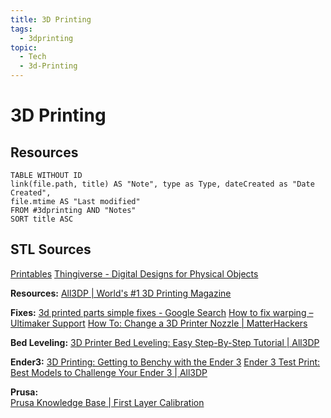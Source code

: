 ```yaml
---
title: 3D Printing
tags:
  - 3dprinting
topic:
  - Tech
  - 3d-Printing
---
```

# 3D Printing
## Resources

```dataview  
TABLE WITHOUT ID  
link(file.path, title) AS "Note", type as Type, dateCreated as "Date Created", 
file.mtime AS "Last modified"  
FROM #3dprinting AND "Notes"
SORT title ASC
```

## STL Sources
[Printables](http://www.printables.com)
[Thingiverse - Digital Designs for Physical Objects](https://www.thingiverse.com/)

**Resources:**
[All3DP | World's #1 3D Printing Magazine](https://all3dp.com/?s=Bullseye)

**Fixes:**
[3d printed parts simple fixes - Google Search](https://www.google.com/search?q=3d+printed+parts+simple+fixes&rlz=1CACVLN_enUS949&ei=QIh0YPLfIIi_tQbKzajAAw&oq=3d+printed+parts+simple+fixes&gs_lcp=Cgdnd3Mtd2l6EAMyBQghEKABOgcIABBHELADOgIIADoECAAQCjoFCAAQkQI6BQgAEMkDOgYIABAWEB46CAghEBYQHRAeUIyQAViXsQFg9rIBaARwAngBgAGkC4gBjhqSAQg3LjEwLjctMZgBAKABAaoBB2d3cy13aXrIAQjAAQE&sclient=gws-wiz&ved=0ahUKEwjy_6qgovnvAhWIX80KHcomCjgQ4dUDCA0&uact=5&safe=active&ssui=on)
[How to fix warping – Ultimaker Support](https://support.ultimaker.com/hc/en-us/articles/360012113239-How-to-fix-warping)
[How To: Change a 3D Printer Nozzle | MatterHackers](https://www.matterhackers.com/articles/how-to-change-a-3d-printer-nozzle)

**Bed Leveling:**
[3D Printer Bed Leveling: Easy Step-By-Step Tutorial | All3DP](https://all3dp.com/2/3d-printer-bed-leveling-step-by-step-tutorial/)

**Ender3:**
[3D Printing: Getting to Benchy with the Ender 3](https://webworxshop.com/3d-printing-getting-to-benchy-with-the-ender-3/)
[Ender 3 Test Print: Best Models to Challenge Your Ender 3 | All3DP](https://all3dp.com/2/ender-3-test-print-the-best-models-to-challenge-your-ender-3/)

**Prusa:**  
[Prusa Knowledge Base | First Layer Calibration](https://help.prusa3d.com/en/article/first-layer-calibration_112364)

